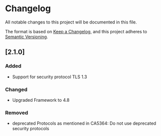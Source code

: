 # Changelog
All notable changes to this project will be documented in this file.

The format is based on [Keep a Changelog](https://keepachangelog.com/en/1.0.0/),
and this project adheres to [Semantic Versioning](https://semver.org/spec/v2.0.0.html).

## [2.1.0]
### Added
- Support for security protocol TLS 1.3

### Changed
- Upgraded Framework to 4.8

### Removed
- deprecated Protocols as mentioned in CA5364: Do not use deprecated security protocols 
